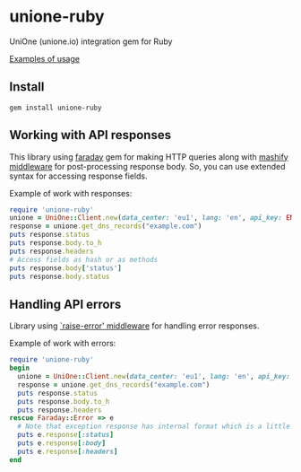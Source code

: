 # unione-ruby
UniOne (unione.io) integration gem for Ruby

[Examples of usage](https://github.com/unione-repo/unione-ruby/tree/master/examples)

## Install

    gem install unione-ruby

## Working with API responses
This library using [faraday](https://github.com/lostisland/faraday) gem for making HTTP queries along with [mashify middleware](https://github.com/hashie/hashie#mash) for post-processing response body. So, you can use extended syntax for accessing response fields.

Example of work with responses:

~~~ruby
require 'unione-ruby'
unione = UniOne::Client.new(data_center: 'eu1', lang: 'en', api_key: ENV['UNIONE_API_KEY'])
response = unione.get_dns_records("example.com")
puts response.status
puts response.body.to_h
puts response.headers
# Access fields as hash or as methods
puts response.body['status']
puts response.body.status
~~~

## Handling API errors
Library using [`raise-error' middleware](https://lostisland.github.io/faraday/middleware/raise-error) for handling error responses.

Example of work with errors:

~~~ruby
require 'unione-ruby'
begin
  unione = UniOne::Client.new(data_center: 'eu1', lang: 'en', api_key: ENV['UNIONE_API_KEY'])
  response = unione.get_dns_records("example.com")
  puts response.status
  puts response.body.to_h
  puts response.headers
rescue Faraday::Error => e
  # Note that exception response has internal format which is a little bit different and body field is not post-processed
  puts e.response[:status]
  puts e.response[:body]
  puts e.response[:headers]
end
~~~
